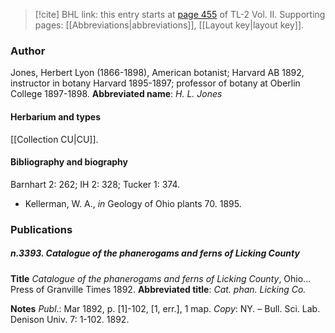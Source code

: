 > [!cite] BHL link: this entry starts at [page 455](https://www.biodiversitylibrary.org/page/33068697) of TL-2 Vol. II.
> Supporting pages: [[Abbreviations|abbreviations]], [[Layout key|layout key]].

### Author

Jones, Herbert Lyon (1866-1898), American botanist; Harvard AB 1892, instructor in botany Harvard 1895-1897; professor of botany at Oberlin College 1897-1898. 
**Abbreviated name**: *H. L. Jones*

#### Herbarium and types

[[Collection CU|CU]].

#### Bibliography and biography

Barnhart 2: 262; IH 2: 328; Tucker 1: 374.
- Kellerman, W. A., *in* Geology of Ohio plants 70. 1895.

### Publications

##### n.3393. Catalogue of the phanerogams and ferns of Licking County

**Title**
*Catalogue of the phanerogams and ferns of Licking County*, Ohio... Press of Granville Times 1892.
**Abbreviated title**: *Cat. phan. Licking Co.*

**Notes**
*Publ*.: Mar 1892, p. \[1\]-102, \[1, err.\], 1 map. *Copy*: NY. – Bull. Sci. Lab. Denison Univ. 7: 1-102. 1892.

